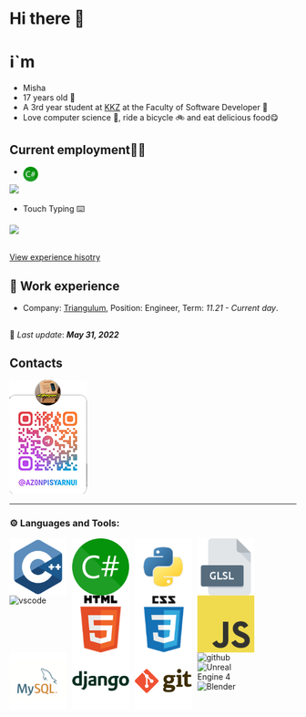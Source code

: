 # Hi there 👋 

# ℹ️`m

- Misha
- 17 years old 🧓
- A 3rd year student at [KKZ] at the Faculty of Software Developer 🏫
- Love computer science 🔭, ride a bicycle 🚲 and eat delicious food😋


## Current employment🧑‍💼

- <img align="left" alt="c#" width="26px" src="https://raw.githubusercontent.com/github/explore/80688e429a7d4ef2fca1e82350fe8e3517d3494d/topics/csharp/csharp.png" style="padding-right:10px;">
![](https://progress-bar.dev/70)

- Touch Typing ⌨️

![](https://progress-bar.dev/30)
##
[View experience hisotry]
##

## 👷 Work experience

- Company: [Triangulum], Position: Engineer, Term: *11.21 - Current day*.

##

📅 *Last update*: ***May 31, 2022***

## Contacts

![](./img/telegram.png)

---

### ⚙️ Languages and Tools:

<img align="left" alt="c++" width="100px" src="https://raw.githubusercontent.com/github/explore/180320cffc25f4ed1bbdfd33d4db3a66eeeeb358/topics/cpp/cpp.png" style="padding-right:10px;">
<img align="left" alt="c#" width="100px" 
src="https://raw.githubusercontent.com/github/explore/80688e429a7d4ef2fca1e82350fe8e3517d3494d/topics/csharp/csharp.png"
style="padding-right:10px;">
<img align="left" alt="python" width="100px" 
src="https://raw.githubusercontent.com/github/explore/80688e429a7d4ef2fca1e82350fe8e3517d3494d/topics/python/python.png"
style="padding-right:10px;">
<img align="left" alt="glsl" width="100px" 
src="./img/glsl.png"
style="padding-right:10px;">
<img align="left" alt="vscode" width="100px" 
src="https://upload.wikimedia.org/wikipedia/commons/thumb/9/9a/Visual_Studio_Code_1.35_icon.svg/2048px-Visual_Studio_Code_1.35_icon.svg.png"
style="padding-right:10px;">
<img align="left" alt="html" width="100px" 
src="https://raw.githubusercontent.com/github/explore/80688e429a7d4ef2fca1e82350fe8e3517d3494d/topics/html/html.png"
style="padding-right:10px;">
<img align="left" alt="css" width="100px" 
src="https://raw.githubusercontent.com/github/explore/80688e429a7d4ef2fca1e82350fe8e3517d3494d/topics/css/css.png"
style="padding-right:10px;">
<img align="left" alt="JS" width="100px" 
src="https://raw.githubusercontent.com/github/explore/80688e429a7d4ef2fca1e82350fe8e3517d3494d/topics/javascript/javascript.png"
style="padding-right:10px;">
<img align="left" alt="MySQL" width="100px" 
src="https://raw.githubusercontent.com/github/explore/80688e429a7d4ef2fca1e82350fe8e3517d3494d/topics/mysql/mysql.png"
style="padding-right:10px;">
<img align="left" alt="django" width="100px" 
src="https://raw.githubusercontent.com/github/explore/7456fdff59816d37ef383a6c8f32a26ff7332db2/topics/django/django.png"
style="padding-right:10px;">
<img align="left" alt="git" width="100px" 
src="https://raw.githubusercontent.com/github/explore/80688e429a7d4ef2fca1e82350fe8e3517d3494d/topics/git/git.png"
style="padding-right:10px;">
<img align="left" alt="github" width="100px" 
src="https://upload.wikimedia.org/wikipedia/commons/thumb/9/91/Octicons-mark-github.svg/800px-Octicons-mark-github.svg.png"
style="padding-right:10px;">
<img align="left" alt="Unreal Engine 4" width="100px" 
src="https://upload.wikimedia.org/wikipedia/commons/d/da/Unreal_Engine_Logo.svg"
style="padding-right:10px;">
<img align="left" alt="Blender" width="100px" 
src="https://upload.wikimedia.org/wikipedia/commons/thumb/0/0c/Blender_logo_no_text.svg/768px-Blender_logo_no_text.svg.png"
style="padding-right:10px;">



[KKZ]: https://kkz.net.ua/
[Triangulum]: https://www.triangulum.ua/
[View experience hisotry]: ./ExperienceHistory.md/
